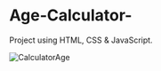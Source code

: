 # Age-Calculator-
Project using HTML, CSS &amp; JavaScript.


![CalculatorAge](https://github.com/Scarlosandre0/Age-Calculator-/assets/61121205/bd339b94-a53e-4ddf-b9c6-50c0ae597109)
